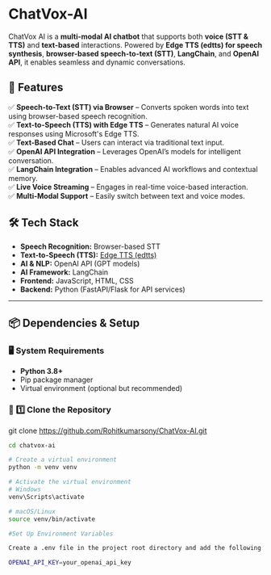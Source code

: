# ChatVox-AI
ChatVox AI is a **multi-modal AI chatbot** that supports both **voice (STT & TTS)** and **text-based** interactions. Powered by **Edge TTS (edtts) for speech synthesis**, **browser-based speech-to-text (STT)**, **LangChain**, and **OpenAI API**, it enables seamless and dynamic conversations.  

## 🚀 Features  

✅ **Speech-to-Text (STT) via Browser** – Converts spoken words into text using browser-based speech recognition.  
✅ **Text-to-Speech (TTS) with Edge TTS** – Generates natural AI voice responses using Microsoft's Edge TTS.  
✅ **Text-Based Chat** – Users can interact via traditional text input.  
✅ **OpenAI API Integration** – Leverages OpenAI’s models for intelligent conversation.  
✅ **LangChain Integration** – Enables advanced AI workflows and contextual memory.  
✅ **Live Voice Streaming** – Engages in real-time voice-based interaction.  
✅ **Multi-Modal Support** – Easily switch between text and voice modes.  

## 🛠️ Tech Stack  

- **Speech Recognition:** Browser-based STT  
- **Text-to-Speech (TTS):** [Edge TTS (edtts)](https://github.com/rany2/edge-tts)  
- **AI & NLP:** OpenAI API (GPT models)  
- **AI Framework:** LangChain  
- **Frontend:** JavaScript, HTML, CSS  
- **Backend:** Python (FastAPI/Flask for API services)  

---

## 📦 Dependencies & Setup  

### 🖥️ **System Requirements**  
- **Python 3.8+**  
- Pip package manager  
- Virtual environment (optional but recommended)  

### 🔧 **1️⃣ Clone the Repository**  
git clone https://github.com/Rohitkumarsony/ChatVox-AI.git
```bash
cd chatvox-ai

# Create a virtual environment
python -m venv venv

# Activate the virtual environment
# Windows
venv\Scripts\activate

# macOS/Linux
source venv/bin/activate

#Set Up Environment Variables

Create a .env file in the project root directory and add the following:

OPENAI_API_KEY=your_openai_api_key

